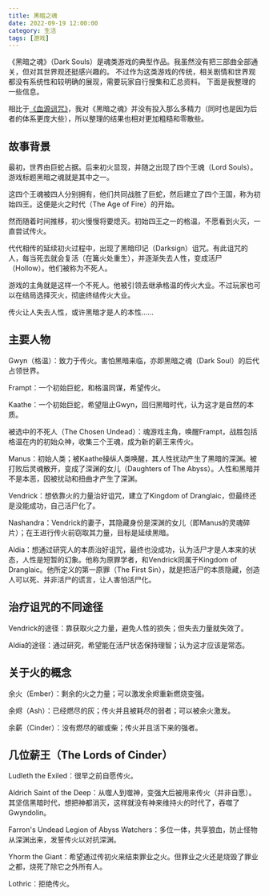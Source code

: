 ```yaml
---
title: 黑暗之魂
date: 2022-09-19 12:00:00
category: 生活
tags: [游戏]
---
```


《黑暗之魂》（Dark Souls）是魂类游戏的典型作品。我虽然没有把三部曲全部通关，但对其世界观还挺感兴趣的。
不过作为这类游戏的传统，相关剧情和世界观都没有系统性和较明确的展现，需要玩家自行搜集和汇总资料。
下面是我整理的一些信息。

相比于[《血源诅咒》](/posts/bloodborne)，我对《黑暗之魂》并没有投入那么多精力（同时也是因为后者的体系更庞大些），所以整理的结果也相对更加粗糙和零散些。

<!--more-->

## 故事背景

最初，世界由巨蛇占据。后来初火显现，并随之出现了四个王魂（Lord Souls）。游戏标题黑暗之魂就是其中之一。

这四个王魂被四人分别拥有，他们共同战胜了巨蛇，然后建立了四个王国，称为初始四王。这便是火之时代（The Age of Fire）的开始。

然而随着时间推移，初火慢慢将要熄灭。初始四王之一的格温，不愿看到火灭，一直尝试传火。

代代相传的延续初火过程中，出现了黑暗印记（Darksign）诅咒。有此诅咒的人，每当死去就会复活（在篝火处重生），并逐渐失去人性，变成活尸（Hollow）。他们被称为不死人。

游戏的主角就是这样一个不死人。他被引领去继承格温的传火大业。不过玩家也可以在结局选择灭火，彻底终结传火大业。

传火让人失去人性，或许黑暗才是人的本性……

## 主要人物

Gwyn（格温）：致力于传火。害怕黑暗来临，亦即黑暗之魂（Dark Soul）的后代占领世界。

Frampt：一个初始巨蛇，和格温同谋，希望传火。

Kaathe：一个初始巨蛇，希望阻止Gwyn，回归黑暗时代，认为这才是自然的本质。

被选中的不死人（The Chosen Undead）：魂游戏主角，唤醒Frampt，战胜包括格温在内的初始众神，收集三个王魂，成为新的薪王来传火。

Manus：初始人类；被Kaathe操纵人类唤醒，其人性扰动产生了黑暗的深渊。被打败后灵魂散开，变成了深渊的女儿（Daughters of The Abyss）。人性和黑暗并不是本恶，因被扰动和扭曲才产生了深渊。

Vendrick：想依靠火的力量治好诅咒，建立了Kingdom of Dranglaic，但最终还是没能成功，自己活尸化了。

Nashandra：Vendrick的妻子，其隐藏身份是深渊的女儿（即Manus的灵魂碎片）；在王进行传火前窃取其力量，目标是延续黑暗。

Aldia：想通过研究人的本质治好诅咒，最终也没成功，认为活尸才是人本来的状态，人性是短暂的幻象。他称为原罪学者，和Vendrick同属于Kingdom of Dranglaic。他所定义的第一原罪（The First Sin），就是把活尸的本质隐藏，创造人可以死、并非活尸的谎言，让人害怕活尸化。

## 治疗诅咒的不同途径

Vendrick的途径：靠获取火之力量，避免人性的损失；但失去力量就失效了。

Aldia的途径：通过研究，希望能在活尸状态保持理智；认为这才应该是常态。


## 关于火的概念

余火（Ember）：剩余的火之力量；可以激发余烬重新燃烧变强。

余烬（Ash）：已经燃尽的灰；传火并且被耗尽的弱者；可以被余火激发。

余薪（Cinder）：没有燃尽的碳或柴；传火并且活下来的强者。


## 几位薪王（The Lords of Cinder）

Ludleth the Exiled：很早之前自愿传火。

Aldrich Saint of the Deep：从噬人到噬神，变强大后被用来传火（并非自愿）。其坚信黑暗时代，想把神都消灭，这样就没有神来维持火的时代了，吞噬了Gwyndolin。

Farron's Undead Legion of Abyss Watchers：多位一体，共享狼血，防止怪物从深渊出来，发誓传火以对抗深渊。

Yhorm the Giant：希望通过传初火来结束罪业之火。但罪业之火还是烧毁了罪业之都，烧死了除它之外所有人。

Lothric：拒绝传火。
